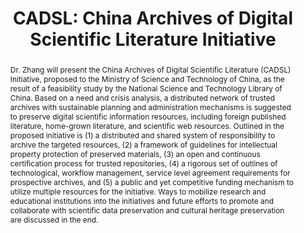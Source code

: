---
abstract: Dr. Zhang will present the China Archives of Digital Scientific Literature
  (CADSL) Initiative, proposed to the Ministry of Science and Technology of China,
  as the result of a feasibility study by the National Science and Technology Library
  of China. Based on a need and crisis analysis, a distributed network of trusted
  archives with sustainable planning and administration mechanisms is suggested to
  preserve digital scientific information resources, including foreign published literature,
  home-grown literature, and scientific web resources. Outlined in the proposed initiative
  is (1) a distributed and shared system of responsibility to archive the targeted
  resources, (2) a framework of guidelines for intellectual property protection of
  preserved materials, (3) an open and continuous certification process for trusted
  repositories, (4) a rigorous set of outlines of technological, workflow management,
  service level agreement requirements for prospective archives, and (5) a public
  and yet competitive funding mechanism to utilize multiple resources for the initiative.
  Ways to mobilize research and educational institutions into the initiatives and
  future efforts to promote and collaborate with scientific data preservation and
  cultural heritage preservation are discussed in the end.
creators:
- Xiaolin Zhang
date: null
document_url: https://services.phaidra.univie.ac.at/api/object/o:294873/download
grand_parent: iPRES
institutions: []
keywords:
- ithaca
landing_page_url: https://phaidra.univie.ac.at/o:294873
language: eng
layout: publication
license: CC BY-SA 3.0 AT
notes_url: null
parent: iPRES 2006
publication_type: presentation
size: 186892
slides_url: null
source_name: iPRES
stream_url: null
title: 'CADSL: China Archives of Digital Scientific Literature Initiative'
year: 2006
---